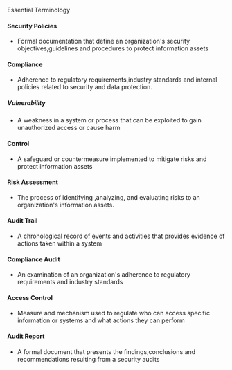 Essential Terminology
#### Security Policies 
- Formal documentation that define an organization's security objectives,guidelines and procedures to protect information assets
#### Compliance
- Adherence to regulatory requirements,industry standards and internal policies related to security and data protection.
##### Vulnerability
- A weakness in a system or process that can be exploited to gain unauthorized access or cause harm
#### Control
- A safeguard or countermeasure implemented to mitigate risks and protect information assets
#### Risk Assessment
- The process of identifying ,analyzing, and evaluating risks to an organization's information assets.

#### Audit Trail
- A chronological record of events and activities that provides evidence of actions taken within a system
#### Compliance Audit
- An examination of an organization's adherence to regulatory requirements and industry standards
#### Access Control
- Measure and mechanism used to regulate who can access specific information or systems and what actions they can perform
#### Audit Report
- A formal document that presents the findings,conclusions and recommendations resulting from a security audits
